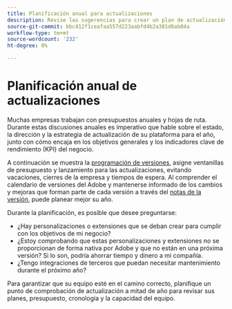 ```yaml
---
title: Planificación anual para actualizaciones
description: Revise las sugerencias para crear un plan de actualización anual para su proyecto de Adobe Commerce o Magento Open Source.
source-git-commit: bbc412f1ceafaa557d223aabfd4b2a381d6ab04a
workflow-type: tm+mt
source-wordcount: '232'
ht-degree: 0%

---
```



# Planificación anual de actualizaciones

Muchas empresas trabajan con presupuestos anuales y hojas de ruta. Durante estas discusiones anuales es imperativo que hable sobre el estado, la dirección y la estrategia de actualización de su plataforma para el año, junto con cómo encaja en los objetivos generales y los indicadores clave de rendimiento (KPI) del negocio.

A continuación se muestra la [programación de versiones](https://devdocs.magento.com/release/), asigne ventanillas de presupuesto y lanzamiento para las actualizaciones, evitando vacaciones, cierres de la empresa y tiempos de espera. Al comprender el calendario de versiones del Adobe y mantenerse informado de los cambios y mejoras que forman parte de cada versión a través del [notas de la versión](https://devdocs.magento.com/guides/v2.4/release-notes/bk-release-notes.html), puede planear mejor su año.

Durante la planificación, es posible que desee preguntarse:

- ¿Hay personalizaciones o extensiones que se deban crear para cumplir con los objetivos de mi negocio?
- ¿Estoy comprobando que estas personalizaciones y extensiones no se proporcionan de forma nativa por Adobe y que no están en una próxima versión? Si lo son, podría ahorrar tiempo y dinero a mi compañía.
- ¿Tengo integraciones de terceros que puedan necesitar mantenimiento durante el próximo año?

Para garantizar que su equipo esté en el camino correcto, planifique un punto de comprobación de actualización a mitad de año para revisar sus planes, presupuesto, cronología y la capacidad del equipo.
